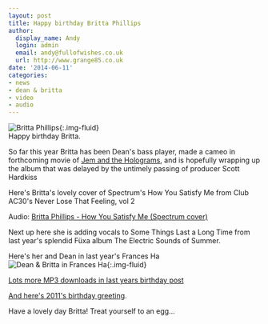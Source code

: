 ```yaml
---
layout: post
title: Happy birthday Britta Phillips
author:
  display_name: Andy
  login: admin
  email: andy@fullofwishes.co.uk
  url: http://www.grange85.co.uk
date: '2014-06-11'
categories:
- news
- dean & britta
- video
- audio
---
```

![Britta Phillips](https://media.fullofwishes.co.uk/flickr-downloads/5896032582_d1a11c5ac3_z.jpg){:.img-fluid}  
Happy birthday Britta.

So far this year Britta has been Dean's bass player, made a cameo in forthcoming movie of [Jem and the Holograms](http://www.imdb.com/title/tt3614530/combined), and is hopefully wrapping up the album that was delayed by the untimely passing of producer Scott Hardkiss

Here's Britta's lovely cover of Spectrum's How You Satisfy Me from Club AC30's Never Lose That Feeling, vol 2

Audio: [Britta Phillips - How You Satisfy Me (Spectrum cover)](https://media.fullofwishes.co.uk/00-misc/audio/britta-phillips-how-you-satisfy-me.mp3)

Next up here she is adding vocals to Some Things Last a Long Time from last year's splendid Füxa album The Electric Sounds of Summer.  


Here's her and Dean in last year's Frances Ha  
![Dean & Britta in Frances Ha](https://media.fullofwishes.co.uk/00-misc/pictures/frances-ha-screencap.jpg){:.img-fluid}

[Lots more MP3 downloads in last years birthday post](/2013/06/11/happy-birthday-britta-phillips/)

[And here's 2011's birthday greeting](/2012/06/11/audio-happy-birthday-britta-phillips/).

Have a lovely day Britta! Treat yourself to an egg...  

